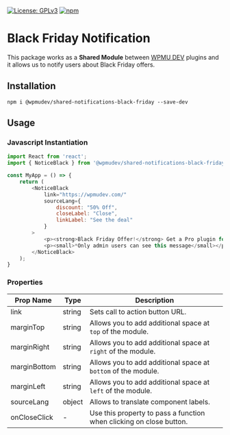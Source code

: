[![License: GPLv3](https://img.shields.io/badge/License-GPL%20v3-blue.svg?color=green)](http://www.gnu.org/licenses/gpl-3.0)
[![npm](https://img.shields.io/npm/v/@wpmudev/shared-notifications-black-friday)](https://www.npmjs.com/package/@wpmudev/shared-notifications-black-friday)

# Black Friday Notification

This package works as a **Shared Module** between [WPMU DEV](https://wpmudev.com/) plugins and it allows us to notify users about Black Friday offers.

## Installation

```
npm i @wpmudev/shared-notifications-black-friday --save-dev
```

## Usage

### Javascript Instantiation

```js
import React from 'react';
import { NoticeBlack } from '@wpmudev/shared-notifications-black-friday';

const MyApp = () => {
    return (
        <NoticeBlack
            link="https://wpmudev.com/"
            sourceLang={
				discount: "50% Off",
				closeLabel: "Close",
				linkLabel: "See the deal"
			}
        >
            <p><strong>Black Friday Offer!</strong> Get a Pro plugin for free and much more with 50% OFF.</p>
			<p><small>*Only admin users can see this message</small></p>
        </NoticeBlack>
    );
}
```

### Properties

| Prop Name | Type | Description |
| --------- | ---- | ----------- |
| link | string | Sets call to action button URL. |
| marginTop | string | Allows you to add additional space at `top` of the module. |
| marginRight | string | Allows you to add additional space at `right` of the module. |
| marginBottom | string | Allows you to add additional space at `bottom` of the module. |
| marginLeft | string | Allows you to add additional space at `left` of the module. |
| sourceLang | object | Allows to translate component labels. |
| onCloseClick | - | Use this property to pass a function when clicking on close button. |